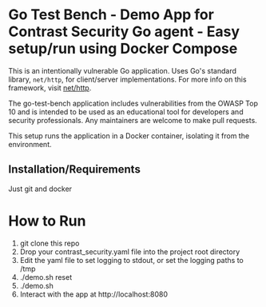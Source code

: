 # Go Test Bench - Demo App for Contrast Security Go agent - Easy setup/run using Docker Compose


This is an intentionally vulnerable Go application. Uses Go's standard library, `net/http`,
for client/server implementations. For more info on this framework, visit
[net/http](https://golang.org/pkg/net/http/).

The go-test-bench application includes vulnerabilities from the OWASP Top
10 and is intended to be used as an educational tool for developers and
security professionals. Any maintainers are welcome to make pull requests.

This setup runs the application in a Docker container, isolating it from the environment.

## Installation/Requirements

Just git and docker

# How to Run

1. git clone this repo
2. Drop your contrast_security.yaml file into the project root directory
3. Edit the yaml file to set logging to stdout, or set the logging paths to /tmp
4. ./demo.sh reset
5. ./demo.sh
6. Interact with the app at http://localhost:8080

